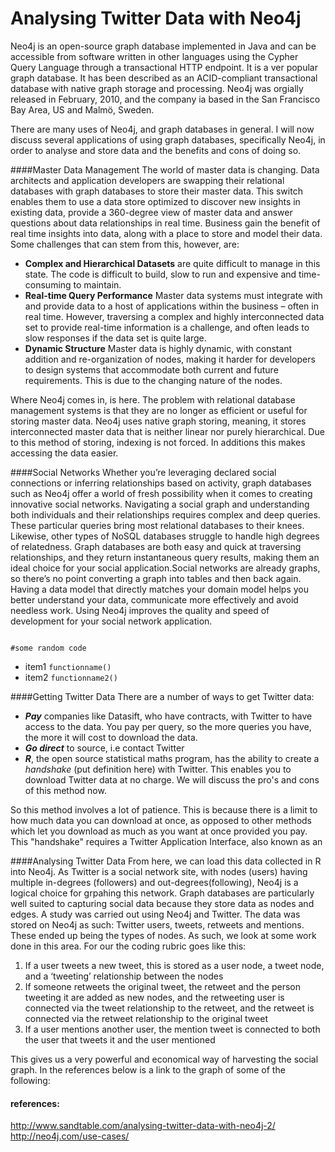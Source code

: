 Analysing Twitter Data with Neo4j
======================================

Neo4j is an open-source graph database implemented in Java and can be accessible from software written in other languages using the Cypher Query Language through a transactional HTTP endpoint. It is a ver popular graph database. It has been described as an ACID-compliant transactional database with native graph storage and processing. Neo4j was orgially released in February, 2010, and the company ia based in the San Francisco Bay Area, US and Malmö, Sweden.

There are many uses of Neo4j, and graph databases in general. I will now discuss several applications of using graph databases, specifically Neo4j, in order to analyse and store data and the benefits and cons of doing so.

####Master Data Management
The world of master data is changing. Data architects and application developers are swapping their relational databases with graph databases to store their master data. This switch enables them to use a data store optimized to discover new insights in existing data, provide a 360-degree view of master data and answer questions about data relationships in real time. Business gain the benefit of real time insights into data, along with a place to store and model their data. Some challenges that can stem from this, however, are:
* **Complex and Hierarchical Datasets** are quite difficult to manage in this state. The code is difficult to build, slow to run and expensive and time-consuming to maintain.
* **Real-time Query Performance** Master data systems must integrate with and provide data to a host of applications within the business – often in real time. However, traversing a complex and highly interconnected data set to provide real-time information is a challenge, and often leads to slow responses if the data set is quite large.
* **Dynamic Structure** Master data is highly dynamic, with constant addition and re-organization of nodes, making it harder for developers to design systems that accommodate both current and future requirements. This is due to the changing nature of the nodes.

Where Neo4j comes in, is here. The problem with relational database management systems is that they are no longer as efficient or useful for storing master data. Neo4j uses native graph storing, meaning,  it stores interconnected master data that is neither linear nor purely hierarchical. Due to this method of storing, indexing is not forced. In additions this makes accessing the data easier.



####Social Networks
Whether you’re leveraging declared social connections or inferring relationships based on activity, graph databases such as Neo4j offer a world of fresh possibility when it comes to creating innovative social networks. Navigating a social graph and understanding both individuals and their relationships requires complex and deep queries. These particular queries bring most relational databases to their knees. Likewise, other types of NoSQL databases struggle to handle high degrees of relatedness. Graph databases are both easy and quick at traversing relationships, and they return instantaneous query results, making them an ideal choice for your social application.Social networks are already graphs, so there’s no point converting a graph into tables and then back again. Having a data model that directly matches your domain model helps you better understand your data, communicate more effectively and avoid needless work. Using Neo4j improves the quality and speed of development for your social network application.

<pre><code>
#some random code
</code></pre>

- item1 `functionname()`
- item2 `functionname2()`


####Getting Twitter Data
There are a number of ways to get Twitter data:
- ***Pay*** companies like Datasift, who have contracts, with Twitter to have access to the data. You pay per query, so the more queries you have, the more it will cost to download the data.
- ***Go direct*** to source, i.e contact Twitter
- ***R***, the open source statistical maths program, has the ability to create a *handshake* (put definition here) with Twitter. This enables you to download Twitter data at no charge. We will discuss the pro's and cons of this method now.

So this method involves a lot of patience. This is because there is a limit to how much data you can download at once, as opposed to other methods which let you download as much as you want at once provided you pay. This "handshake" requires a Twitter Application Interface, also known as an


####Analysing Twitter Data
From here, we can load this data collected in R into Neo4j. As Twitter is a social network site, with nodes (users) having multiple in-degrees (followers) and out-degrees(following), Neo4j is a logical choice for grpahing this network. Graph databases are particularly well suited to capturing social data because they store data as nodes and edges. A study was carried out using Neo4j and Twitter. The data was stored on Neo4j as such: Twitter users, tweets, retweets and mentions. These ended up being the types of nodes.
As such, we look at some work done in this area. For our the coding rubric goes like this:

1. If a user tweets a new tweet, this is stored as a user node, a tweet node, and a ‘tweeting’ relationship between the nodes
2. If someone retweets the original tweet, the retweet and the person tweeting it are added as new nodes, and the retweeting user is connected via the tweet relationship to the retweet, and the retweet is connected via the retweet relationship to the original tweet
3. If a user mentions another user, the mention tweet is connected to both the user that tweets it and the user mentioned

This gives us a very powerful and economical way of harvesting the social graph. In the references below is a link to the graph of some of the following:
#### references:
http://www.sandtable.com/analysing-twitter-data-with-neo4j-2/
http://neo4j.com/use-cases/
